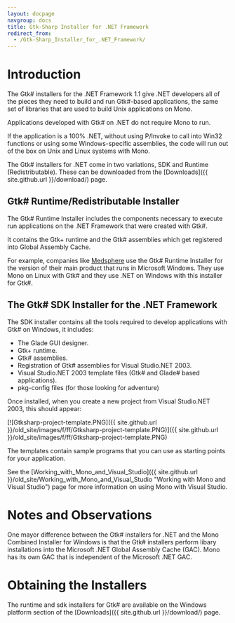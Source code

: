 ```yaml
---
layout: docpage
navgroup: docs
title: Gtk-Sharp Installer for .NET Framework
redirect_from:
  - /Gtk-Sharp_Installer_for_.NET_Framework/
---
```


Introduction
============

The Gtk\# installers for the .NET Framework 1.1 give .NET developers all of the pieces they need to build and run Gtk\#-based applications, the same set of libraries that are used to build Unix applications on Mono.

Applications developed with Gtk\# on .NET do not require Mono to run.

If the application is a 100% .NET, without using P/Invoke to call into Win32 functions or using some Windows-specific assemblies, the code will run out of the box on Unix and Linux systems with Mono.

The Gtk\# installers for .NET come in two variations, SDK and Runtime (Redistributable). These can be downloaded from the [Downloads]({{ site.github.url }}/download/) page.

Gtk\# Runtime/Redistributable Installer
---------------------------------------

The Gtk\# Runtime Installer includes the components necessary to execute run applications on the .NET Framework that were created with Gtk\#.

It contains the Gtk+ runtime and the Gtk\# assemblies which get registered into Global Assembly Cache.

For example, companies like [Medsphere](http://www.medsphere.com) use the Gtk\# Runtime Installer for the version of their main product that runs in Microsoft Windows. They use Mono on Linux with Gtk\# and they use .NET on Windows with this installer for Gtk\#.

The Gtk\# SDK Installer for the .NET Framework
----------------------------------------------

The SDK installer contains all the tools required to develop applications with Gtk\# on Windows, it includes:

-   The Glade GUI designer.
-   Gtk+ runtime.
-   Gtk\# assemblies.
-   Registration of Gtk\# assemblies for Visual Studio.NET 2003.
-   Visual Studio.NET 2003 template files (Gtk\# and Glade\# based applications).
-   pkg-config files (for those looking for adventure)

Once installed, when you create a new project from Visual Studio.NET 2003, this should appear:

[![Gtksharp-project-template.PNG]({{ site.github.url }}/old_site/images/f/ff/Gtksharp-project-template.PNG)]({{ site.github.url }}/old_site/images/f/ff/Gtksharp-project-template.PNG)

The templates contain sample programs that you can use as starting points for your application.

See the [Working\_with\_Mono\_and\_Visual\_Studio]({{ site.github.url }}/old_site/Working_with_Mono_and_Visual_Studio "Working with Mono and Visual Studio") page for more information on using Mono with Visual Studio.

Notes and Observations
======================

One mayor difference between the Gtk\# installers for .NET and the Mono Combined Installer for Windows is that the Gtk\# installers perform libary installations into the Microsoft .NET Global Assembly Cache (GAC). Mono has its own GAC that is independent of the Microsoft .NET GAC.

Obtaining the Installers
========================

The runtime and sdk installers for Gtk\# are available on the Windows platform section of the [Downloads]({{ site.github.url }}/download/) page.

